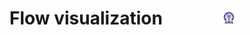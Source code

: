 # Flow visualization &nbsp; &nbsp; &nbsp; &nbsp; &nbsp; &nbsp; <img src="./images/iitkgp.png" width="8%" />
